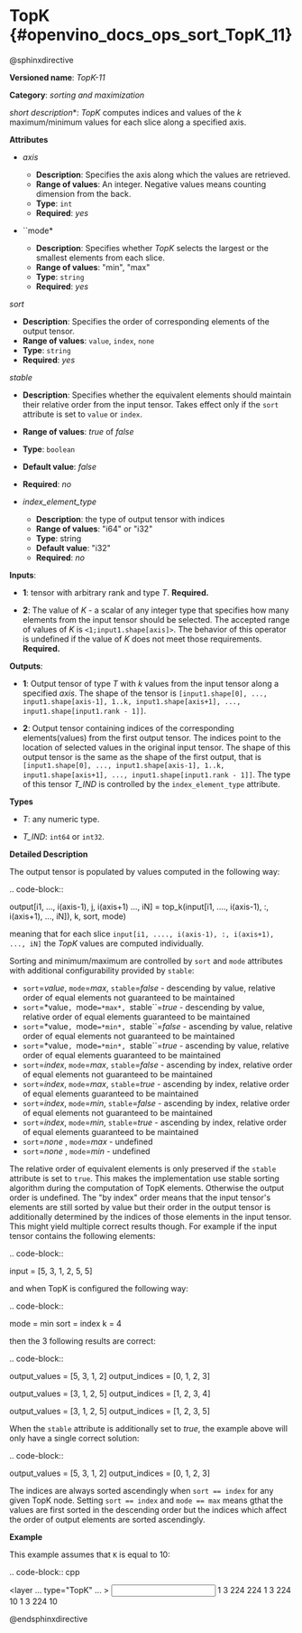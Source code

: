 # TopK  {#openvino_docs_ops_sort_TopK_11}

@sphinxdirective

**Versioned name**: *TopK-11*

**Category**: *sorting and maximization*

*short description**: *TopK* computes indices and values of the *k* maximum/minimum values for each slice along a specified axis.

**Attributes**

* *axis*

  * **Description**: Specifies the axis along which the values are retrieved.
  * **Range of values**: An integer. Negative values means counting dimension from the back.
  * **Type**: ``int``
  * **Required**: *yes*

* ``mode*

  * **Description**: Specifies whether *TopK* selects the largest or the smallest elements from each slice.
  * **Range of values**: "min", "max"
  * **Type**: ``string``
  * **Required**: *yes*

*sort*

  * **Description**: Specifies the order of corresponding elements of the output tensor.
  * **Range of values**: ``value``, ``index``, ``none``
  * **Type**: ``string``
  * **Required**: *yes*

*stable*

  * **Description**: Specifies whether the equivalent elements should maintain their relative order from the input tensor. Takes effect only if the ``sort`` attribute is set to ``value`` or ``index``.
  * **Range of values**: *true* of *false*
  * **Type**: ``boolean``
  * **Default value**: *false*
  * **Required**: *no*

* *index_element_type*

  * **Description**: the type of output tensor with indices
  * **Range of values**: "i64" or "i32"
  * **Type**: string
  * **Default value**: "i32"
  * **Required**: *no*


**Inputs**:

*   **1**: tensor with arbitrary rank and type *T*. **Required.**

*   **2**: The value of *K* - a scalar of any integer type that specifies how many elements from the input tensor should be selected. The accepted range of values of *K* is ``<1;input1.shape[axis]>``. The behavior of this operator is undefined if the value of *K* does not meet those requirements. **Required.**

**Outputs**:

*   **1**: Output tensor of type *T* with *k* values from the input tensor along a specified *axis*. The shape of the tensor is ``[input1.shape[0], ..., input1.shape[axis-1], 1..k, input1.shape[axis+1], ..., input1.shape[input1.rank - 1]]``.

*   **2**: Output tensor containing indices of the corresponding elements(values) from the first output tensor. The indices point to the location of selected values in the original input tensor. The shape of this output tensor is the same as the shape of the first output, that is ``[input1.shape[0], ..., input1.shape[axis-1], 1..k, input1.shape[axis+1], ..., input1.shape[input1.rank - 1]]``. The type of this tensor *T_IND* is controlled by the ``index_element_type`` attribute.

**Types**

* *T*: any numeric type.

* *T_IND*: ``int64`` or ``int32``.

**Detailed Description**

The output tensor is populated by values computed in the following way:

.. code-block::

  output[i1, ..., i(axis-1), j, i(axis+1) ..., iN] = top_k(input[i1, ...., i(axis-1), :, i(axis+1), ..., iN]), k, sort, mode)

meaning that for each slice ``input[i1, ...., i(axis-1), :, i(axis+1), ..., iN]`` the *TopK* values are computed individually.

Sorting and minimum/maximum are controlled by ``sort`` and ``mode`` attributes with additional configurability provided by ``stable``:

* ``sort``=*value*, ``mode``=*max*, ``stable``=*false* - descending by value, relative order of equal elements not guaranteed to be maintained
* ``sort``=*value``, ``mode``=*max*, ``stable``=*true*  - descending by value, relative order of equal elements guaranteed to be maintained
* ``sort``=*value``, ``mode``=*min*, ``stable``=*false* - ascending by value, relative order of equal elements not guaranteed to be maintained
* ``sort``=*value``, ``mode``=*min*, ``stable``=*true*  - ascending by value, relative order of equal elements guaranteed to be maintained
* ``sort``=*index*, ``mode``=*max*, ``stable``=*false* - ascending by index, relative order of equal elements not guaranteed to be maintained
* ``sort``=*index*, ``mode``=*max*, ``stable``=*true*  - ascending by index, relative order of equal elements guaranteed to be maintained
* ``sort``=*index*, ``mode``=*min*, ``stable``=*false* - ascending by index, relative order of equal elements not guaranteed to be maintained
* ``sort``=*index*, ``mode``=*min*, ``stable``=*true*  - ascending by index, relative order of equal elements guaranteed to be maintained
* ``sort``=*none* , ``mode``=*max* - undefined
* ``sort``=*none* , ``mode``=*min* - undefined

The relative order of equivalent elements is only preserved if the ``stable`` attribute is set to ``true``. This makes the implementation use stable sorting algorithm during the computation of TopK elements. Otherwise the output order is undefined.
The "by index" order means that the input tensor's elements are still sorted by value but their order in the output tensor is additionally determined by the indices of those elements in the input tensor. This might yield multiple correct results though. For example if the input tensor contains the following elements:

.. code-block::

  input = [5, 3, 1, 2, 5, 5]

and when TopK is configured the following way:

.. code-block::

  mode = min
  sort = index
  k = 4

then the 3 following results are correct:

.. code-block::

  output_values  = [5, 3, 1, 2]
  output_indices = [0, 1, 2, 3]

  output_values  = [3, 1, 2, 5]
  output_indices = [1, 2, 3, 4]

  output_values  = [3, 1, 2, 5]
  output_indices = [1, 2, 3, 5]

When the ``stable`` attribute is additionally set to *true*, the example above will only have a single correct solution:

.. code-block::

  output_values  = [5, 3, 1, 2]
  output_indices = [0, 1, 2, 3]

The indices are always sorted ascendingly when ``sort == index`` for any given TopK node. Setting ``sort == index`` and ``mode == max`` means gthat the values are first sorted in the descending order but the indices which affect the order of output elements are sorted ascendingly.

**Example**

This example assumes that ``K`` is equal to 10:

.. code-block:: cpp 

  <layer ... type="TopK" ... >
      <data axis="3" mode="max" sort="value" stable="true" index_element_type="i64"/>
      <input>
          <port id="0">
              <dim>1</dim>
              <dim>3</dim>
              <dim>224</dim>
              <dim>224</dim>
          </port>
          <port id="1">
          </port>
      <output>
          <port id="2">
              <dim>1</dim>
              <dim>3</dim>
              <dim>224</dim>
              <dim>10</dim>
          </port>
          <port id="3">
              <dim>1</dim>
              <dim>3</dim>
              <dim>224</dim>
              <dim>10</dim>
          </port>
      </output>
  </layer>

@endsphinxdirective

